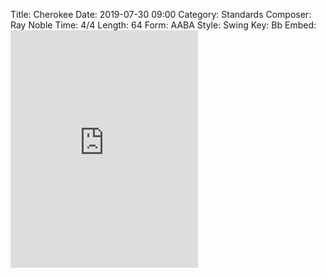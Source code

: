 Title: Cherokee
Date: 2019-07-30 09:00
Category: Standards
Composer: Ray Noble
Time: 4/4
Length: 64
Form: AABA
Style: Swing
Key: Bb
Embed: <iframe src="https://open.spotify.com/embed/user/thatdavidmiller/playlist/5tCxJzcqtIkfDjeu51wpep" width="300" height="380" frameborder="0" allowtransparency="true" allow="encrypted-media"></iframe>
